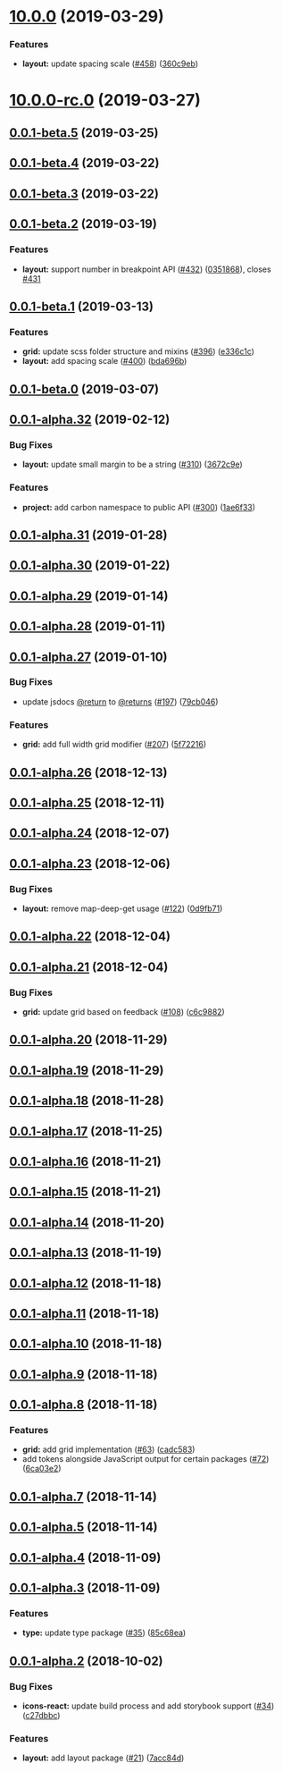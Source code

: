 # [10.0.0](https://github.com/IBM/carbon-elements/tree/master/packages/layout/compare/v10.0.0-rc.0...v10.0.0) (2019-03-29)


### Features

* **layout:** update spacing scale ([#458](https://github.com/IBM/carbon-elements/tree/master/packages/layout/issues/458)) ([360c9eb](https://github.com/IBM/carbon-elements/tree/master/packages/layout/commit/360c9eb))



# [10.0.0-rc.0](https://github.com/IBM/carbon-elements/tree/master/packages/layout/compare/v0.0.1-beta.5...v10.0.0-rc.0) (2019-03-27)



## [0.0.1-beta.5](https://github.com/IBM/carbon-elements/tree/master/packages/layout/compare/v0.0.1-beta.4...v0.0.1-beta.5) (2019-03-25)



## [0.0.1-beta.4](https://github.com/IBM/carbon-elements/tree/master/packages/layout/compare/v0.0.1-beta.3...v0.0.1-beta.4) (2019-03-22)



## [0.0.1-beta.3](https://github.com/IBM/carbon-elements/tree/master/packages/layout/compare/v0.0.1-beta.2...v0.0.1-beta.3) (2019-03-22)



## [0.0.1-beta.2](https://github.com/IBM/carbon-elements/tree/master/packages/layout/compare/v0.0.1-beta.1...v0.0.1-beta.2) (2019-03-19)


### Features

* **layout:** support number in breakpoint API ([#432](https://github.com/IBM/carbon-elements/tree/master/packages/layout/issues/432)) ([0351868](https://github.com/IBM/carbon-elements/tree/master/packages/layout/commit/0351868)), closes [#431](https://github.com/IBM/carbon-elements/tree/master/packages/layout/issues/431)



## [0.0.1-beta.1](https://github.com/IBM/carbon-elements/tree/master/packages/layout/compare/v0.0.1-beta.0...v0.0.1-beta.1) (2019-03-13)


### Features

* **grid:** update scss folder structure and mixins ([#396](https://github.com/IBM/carbon-elements/tree/master/packages/layout/issues/396)) ([e336c1c](https://github.com/IBM/carbon-elements/tree/master/packages/layout/commit/e336c1c))
* **layout:** add spacing scale ([#400](https://github.com/IBM/carbon-elements/tree/master/packages/layout/issues/400)) ([bda696b](https://github.com/IBM/carbon-elements/tree/master/packages/layout/commit/bda696b))



## [0.0.1-beta.0](https://github.com/IBM/carbon-elements/tree/master/packages/layout/compare/v0.0.1-alpha.32...v0.0.1-beta.0) (2019-03-07)



## [0.0.1-alpha.32](https://github.com/IBM/carbon-elements/tree/master/packages/layout/compare/v0.0.1-alpha.31...v0.0.1-alpha.32) (2019-02-12)


### Bug Fixes

* **layout:** update small margin to be a string ([#310](https://github.com/IBM/carbon-elements/tree/master/packages/layout/issues/310)) ([3672c9e](https://github.com/IBM/carbon-elements/tree/master/packages/layout/commit/3672c9e))


### Features

* **project:** add carbon namespace to public API ([#300](https://github.com/IBM/carbon-elements/tree/master/packages/layout/issues/300)) ([1ae6f33](https://github.com/IBM/carbon-elements/tree/master/packages/layout/commit/1ae6f33))



## [0.0.1-alpha.31](https://github.com/IBM/carbon-elements/tree/master/packages/layout/compare/v0.0.1-alpha.30...v0.0.1-alpha.31) (2019-01-28)



## [0.0.1-alpha.30](https://github.com/IBM/carbon-elements/tree/master/packages/layout/compare/v0.0.1-alpha.29...v0.0.1-alpha.30) (2019-01-22)



## [0.0.1-alpha.29](https://github.com/IBM/carbon-elements/tree/master/packages/layout/compare/v0.0.1-alpha.28...v0.0.1-alpha.29) (2019-01-14)



## [0.0.1-alpha.28](https://github.com/IBM/carbon-elements/tree/master/packages/layout/compare/v0.0.1-alpha.27...v0.0.1-alpha.28) (2019-01-11)



## [0.0.1-alpha.27](https://github.com/IBM/carbon-elements/tree/master/packages/layout/compare/v0.0.1-alpha.26...v0.0.1-alpha.27) (2019-01-10)


### Bug Fixes

* update jsdocs [@return](https://github.com/return) to [@returns](https://github.com/returns) ([#197](https://github.com/IBM/carbon-elements/tree/master/packages/layout/issues/197)) ([79cb046](https://github.com/IBM/carbon-elements/tree/master/packages/layout/commit/79cb046))


### Features

* **grid:** add full width grid modifier ([#207](https://github.com/IBM/carbon-elements/tree/master/packages/layout/issues/207)) ([5f72216](https://github.com/IBM/carbon-elements/tree/master/packages/layout/commit/5f72216))



## [0.0.1-alpha.26](https://github.com/IBM/carbon-elements/tree/master/packages/layout/compare/v0.0.1-alpha.25...v0.0.1-alpha.26) (2018-12-13)



## [0.0.1-alpha.25](https://github.com/IBM/carbon-elements/tree/master/packages/layout/compare/v0.0.1-alpha.24...v0.0.1-alpha.25) (2018-12-11)



## [0.0.1-alpha.24](https://github.com/IBM/carbon-elements/tree/master/packages/layout/compare/v0.0.1-alpha.23...v0.0.1-alpha.24) (2018-12-07)



## [0.0.1-alpha.23](https://github.com/IBM/carbon-elements/tree/master/packages/layout/compare/v0.0.1-alpha.22...v0.0.1-alpha.23) (2018-12-06)


### Bug Fixes

* **layout:** remove map-deep-get usage ([#122](https://github.com/IBM/carbon-elements/tree/master/packages/layout/issues/122)) ([0d9fb71](https://github.com/IBM/carbon-elements/tree/master/packages/layout/commit/0d9fb71))



## [0.0.1-alpha.22](https://github.com/IBM/carbon-elements/tree/master/packages/layout/compare/v0.0.1-alpha.21...v0.0.1-alpha.22) (2018-12-04)



## [0.0.1-alpha.21](https://github.com/IBM/carbon-elements/tree/master/packages/layout/compare/v0.0.1-alpha.20...v0.0.1-alpha.21) (2018-12-04)


### Bug Fixes

* **grid:** update grid based on feedback ([#108](https://github.com/IBM/carbon-elements/tree/master/packages/layout/issues/108)) ([c6c9882](https://github.com/IBM/carbon-elements/tree/master/packages/layout/commit/c6c9882))



## [0.0.1-alpha.20](https://github.com/IBM/carbon-elements/tree/master/packages/layout/compare/v0.0.1-alpha.19...v0.0.1-alpha.20) (2018-11-29)



## [0.0.1-alpha.19](https://github.com/IBM/carbon-elements/tree/master/packages/layout/compare/v0.0.1-alpha.18...v0.0.1-alpha.19) (2018-11-29)



## [0.0.1-alpha.18](https://github.com/IBM/carbon-elements/tree/master/packages/layout/compare/v0.0.1-alpha.17...v0.0.1-alpha.18) (2018-11-28)



## [0.0.1-alpha.17](https://github.com/IBM/carbon-elements/tree/master/packages/layout/compare/v0.0.1-alpha.16...v0.0.1-alpha.17) (2018-11-25)



## [0.0.1-alpha.16](https://github.com/IBM/carbon-elements/tree/master/packages/layout/compare/v0.0.1-alpha.15...v0.0.1-alpha.16) (2018-11-21)



## [0.0.1-alpha.15](https://github.com/IBM/carbon-elements/tree/master/packages/layout/compare/v0.0.1-alpha.14...v0.0.1-alpha.15) (2018-11-21)



## [0.0.1-alpha.14](https://github.com/IBM/carbon-elements/tree/master/packages/layout/compare/v0.0.1-alpha.13...v0.0.1-alpha.14) (2018-11-20)



## [0.0.1-alpha.13](https://github.com/IBM/carbon-elements/tree/master/packages/layout/compare/v0.0.1-alpha.12...v0.0.1-alpha.13) (2018-11-19)



## [0.0.1-alpha.12](https://github.com/IBM/carbon-elements/tree/master/packages/layout/compare/v0.0.1-alpha.11...v0.0.1-alpha.12) (2018-11-18)



## [0.0.1-alpha.11](https://github.com/IBM/carbon-elements/tree/master/packages/layout/compare/v0.0.1-alpha.10...v0.0.1-alpha.11) (2018-11-18)



## [0.0.1-alpha.10](https://github.com/IBM/carbon-elements/tree/master/packages/layout/compare/v0.0.1-alpha.9...v0.0.1-alpha.10) (2018-11-18)



## [0.0.1-alpha.9](https://github.com/IBM/carbon-elements/tree/master/packages/layout/compare/v0.0.1-alpha.8...v0.0.1-alpha.9) (2018-11-18)



## [0.0.1-alpha.8](https://github.com/IBM/carbon-elements/tree/master/packages/layout/compare/v0.0.1-alpha.7...v0.0.1-alpha.8) (2018-11-18)


### Features

* **grid:** add grid implementation ([#63](https://github.com/IBM/carbon-elements/tree/master/packages/layout/issues/63)) ([cadc583](https://github.com/IBM/carbon-elements/tree/master/packages/layout/commit/cadc583))
* add tokens alongside JavaScript output for certain packages ([#72](https://github.com/IBM/carbon-elements/tree/master/packages/layout/issues/72)) ([6ca03e2](https://github.com/IBM/carbon-elements/tree/master/packages/layout/commit/6ca03e2))



## [0.0.1-alpha.7](https://github.com/IBM/carbon-elements/tree/master/packages/layout/compare/v0.0.1-alpha.5...v0.0.1-alpha.7) (2018-11-14)



## [0.0.1-alpha.5](https://github.com/IBM/carbon-elements/tree/master/packages/layout/compare/v0.0.1-alpha.4...v0.0.1-alpha.5) (2018-11-14)



## [0.0.1-alpha.4](https://github.com/IBM/carbon-elements/tree/master/packages/layout/compare/v0.0.1-alpha.3...v0.0.1-alpha.4) (2018-11-09)



## [0.0.1-alpha.3](https://github.com/IBM/carbon-elements/tree/master/packages/layout/compare/v0.0.1-alpha.2...v0.0.1-alpha.3) (2018-11-09)


### Features

* **type:** update type package ([#35](https://github.com/IBM/carbon-elements/tree/master/packages/layout/issues/35)) ([85c68ea](https://github.com/IBM/carbon-elements/tree/master/packages/layout/commit/85c68ea))



## [0.0.1-alpha.2](https://github.com/IBM/carbon-elements/tree/master/packages/layout/compare/v0.0.1-alpha.0...v0.0.1-alpha.2) (2018-10-02)


### Bug Fixes

* **icons-react:** update build process and add storybook support ([#34](https://github.com/IBM/carbon-elements/tree/master/packages/layout/issues/34)) ([c27dbbc](https://github.com/IBM/carbon-elements/tree/master/packages/layout/commit/c27dbbc))


### Features

* **layout:** add layout package ([#21](https://github.com/IBM/carbon-elements/tree/master/packages/layout/issues/21)) ([7acc84d](https://github.com/IBM/carbon-elements/tree/master/packages/layout/commit/7acc84d))



